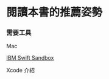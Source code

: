 # 閱讀本書的推薦姿勢

### 需要工具

Mac

[IBM Swift Sandbox](https://swiftlang.ng.bluemix.net)

Xcode 介紹









